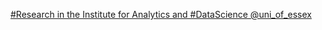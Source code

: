 [#Research in the Institute for Analytics and #DataScience   @uni_of_essex](https://qi.tc/qi/111264)